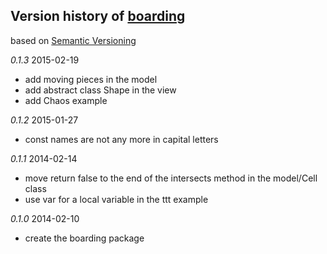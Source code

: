 ## Version history of [boarding](http://pub.dartlang.org/packages/boarding)

based on [Semantic Versioning](http://semver.org/)

*0.1.3* 2015-02-19

+ add moving pieces in the model
+ add abstract class Shape in the view
+ add Chaos example

*0.1.2* 2015-01-27

+ const names are not any more in capital letters

*0.1.1* 2014-02-14

+ move return false to the end of the intersects method in the model/Cell class
+ use var for a local variable in the ttt example

*0.1.0* 2014-02-10

+ create the boarding package

